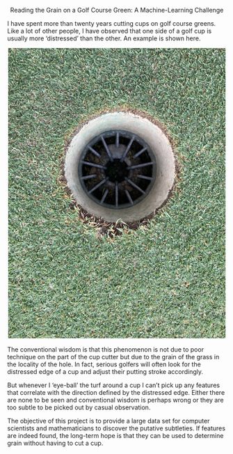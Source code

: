 <p align='center'>Reading the Grain on a Golf Course Green:  A Machine-Learning Challenge</p>

I have spent more than twenty years cutting cups on golf course greens.  Like a lot of other people, I have observed that one side of a golf cup is usually more ‘distressed’ than the other.  An example is shown here.

<p align='center'><img src='example.png'></p>

The conventional wisdom is that this phenomenon is not due to poor technique on the part of the cup cutter but due to the grain of the grass in the locality of the hole.  In fact, serious golfers will often look for the distressed edge of a cup and adjust their putting stroke accordingly.

But whenever I ‘eye-ball’ the turf around a cup I can’t pick up any features that correlate with the direction defined by the distressed edge.  Either there are none to be seen and conventional wisdom is perhaps wrong or they are too subtle to be picked out by casual observation.

The objective of this project is to provide a large data set for computer scientists and mathematicians to discover the putative subtleties.  If features are indeed found, the long-term hope is that they can be used to determine grain without having to cut a cup.    

